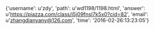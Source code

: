 {'username': u'zdy', 'path': u'wd1198/1198.html', 'answer': u'https://piazza.com/class/i5j09fnsl7k5x0?cid=82', 'email': u'zhangdianyany@126.com', 'time': '2016-02-26:13:23:05'}